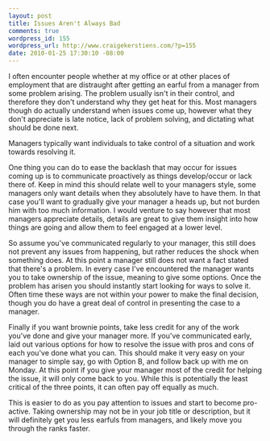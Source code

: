 ```yaml
--- 
layout: post
title: Issues Aren't Always Bad
comments: true
wordpress_id: 155
wordpress_url: http://www.craigekerstiens.com/?p=155
date: 2010-01-25 17:30:10 -08:00
---
```

I often encounter people whether at my office or at other places of employment that are distraught after getting an earful from a manager from some problem arising. The problem usually isn't in their control, and therefore they don't understand why they get heat for this. Most managers though do actually understand when issues come up, however what they don't appreciate is late notice, lack of problem solving, and dictating what should be done next.

<!--more-->Managers typically want individuals to take control of a situation and work towards resolving it.

One thing you can do to ease the backlash that may occur for issues coming up is to communicate proactively as things develop/occur or lack there of. Keep in mind this should relate well to your managers style, some managers only want details when they absolutely have to have them. In that case you'll want to gradually give your manager a heads up, but not burden him with too much information. I would venture to say however that most managers appreciate details, details are great to give them insight into how things are going and allow them to feel engaged at a lower level.

So assume you've communicated regularly to your manager, this still does not prevent any issues from happening, but rather reduces the shock when something does. At this point a manager still does not want a fact stated that there's a problem. In every case I've encountered the manager wants you to take ownership of the issue, meaning to give some options. Once the problem has arisen you should instantly start looking for ways to solve it. Often time these ways are not within your power to make the final decision, though you do have a great deal of control in presenting the case to a manager.

Finally if you want brownie points, take less credit for any of the work you've done and give your manager more. If you've communicated early, laid out various options for how to resolve the issue with pros and cons of each you've done what you can. This should make it very easy on your manager to simple say, go with Option B, and follow back up with me on Monday. At this point if you give your manager most of the credit for helping the issue, it will only come back to you. While this is potentially the least critical of the three points, it can often pay off equally as much.

This is easier to do as you pay attention to issues and start to become pro-active. Taking ownership may not be in your job title or description, but it will definitely get you less earfuls from managers, and likely move you through the ranks faster.
